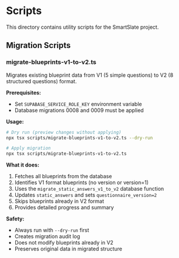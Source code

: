 # Scripts

This directory contains utility scripts for the SmartSlate project.

## Migration Scripts

### migrate-blueprints-v1-to-v2.ts

Migrates existing blueprint data from V1 (5 simple questions) to V2 (8 structured questions) format.

**Prerequisites:**
- Set `SUPABASE_SERVICE_ROLE_KEY` environment variable
- Database migrations 0008 and 0009 must be applied

**Usage:**

```bash
# Dry run (preview changes without applying)
npx tsx scripts/migrate-blueprints-v1-to-v2.ts --dry-run

# Apply migration
npx tsx scripts/migrate-blueprints-v1-to-v2.ts
```

**What it does:**
1. Fetches all blueprints from the database
2. Identifies V1 format blueprints (no version or version=1)
3. Uses the `migrate_static_answers_v1_to_v2` database function
4. Updates `static_answers` and sets `questionnaire_version=2`
5. Skips blueprints already in V2 format
6. Provides detailed progress and summary

**Safety:**
- Always run with `--dry-run` first
- Creates migration audit log
- Does not modify blueprints already in V2
- Preserves original data in migrated structure
